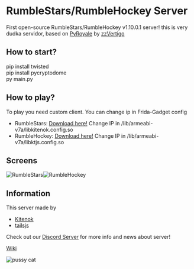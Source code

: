 # RumbleStars/RumbleHockey Server
First open-source RumbleStars/RumbleHockey v1.10.0.1 server! this is very dudka servidor, based on [PyRoyale](https://github.com/zzvertigo/pyroyale) by [zzVertigo](https://github.com/zzvertigo)

## How to start?
pip install twisted<br>
pip install pycryptodome<br>
py main.py

## How to play?
To play you need custom client. You can change ip in Frida-Gadget config
* RumbleStars: [Download here!](https://drive.google.com/file/d/1_-65P7-7rwClmc4Iy19_LI1SdCMu_aRL/view?usp=sharing) Change IP in /lib/armeabi-v7a/libkitenok.config.so
* RumbleHockey: [Download here!](https://mega.nz/file/3ixS2Z5L#mN0eNLm0Iv7ETgIB86SRij9N3g9lR5wfkf5g9eDuQdU) Change IP in /lib/armeabi-v7a/libktjs.config.so

## Screens
![RumbleStars](https://github.com/KTJS-TEAM/FrogmindRumble-Server/raw/main/rumblestars.png)![RumbleHockey](https://github.com/KTJS-TEAM/FrogmindRumble-Server/raw/main/rumblehockey.png)

## Information
This server made by
* [Kitenok](https://github.com/kitenok228)
* [tailsjs](https://github.com/tailsjs)

Check out our [Discord Server](https://discord.gg/uV46YKbU5R) for more info and news about server!

[Wiki](https://github.com/KTJS-TEAM/FrogmindRumble-Server/wiki)

![pussy cat](https://github.com/KTJS-TEAM/FrogmindRumble-Server/raw/main/cat.png)
